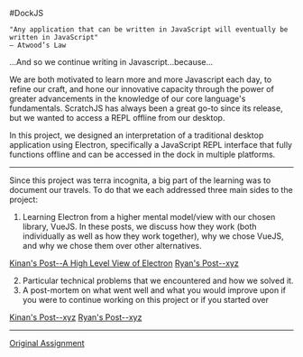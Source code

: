 #DockJS

```
"Any application that can be written in JavaScript will eventually be written in JavaScript"
— Atwood’s Law
```

...And so we continue writing in Javascript...because...

We are both motivated to learn more and more Javascript each day, to refine our craft, and hone our innovative capacity through the power of greater advancements in the knowledge of our core language's fundamentals. ScratchJS has always been a great go-to since its release, but we wanted to access a REPL offline from our desktop.

In this project, we designed an interpretation of a traditional desktop application using Electron, specifically a JavaScript REPL interface that fully functions offline and can be accessed in the dock in multiple platforms.

---

Since this project was terra incognita, a big part of the learning was to document our travels. To do that we each addressed three main sides to the project:

1. Learning Electron from a higher mental model/view with our chosen library, VueJS. In these posts, we discuss how they work (both individually as well as how they work together), why we chose VueJS, and why we chose them over other alternatives.

[Kinan's Post--A High Level View of Electron](https://medium.com/@iamkinansw/an-intro-to-electron-97fad3973951#.t4k77u4ew)
[Ryan's Post--xyz](https://medium.com/xyz)

2. Particular technical problems that we encountered and how we solved it.
3. A post-mortem on what went well and what you would improve upon if you were to continue working on this project or if you started over

[Kinan's Post--xyz](https://medium.com/xyz)
[Ryan's Post--xyz](https://medium.com/xyz)

---

[Original Assignment](http://frontend.turing.io/projects/imposter-syndrome.html)
